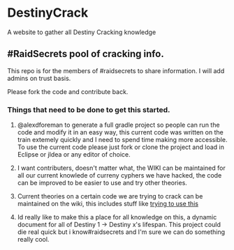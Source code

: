 # DestinyCrack
A website to gather all Destiny Cracking knowledge

## \#RaidSecrets pool of cracking info.
This repo is for the members of \#raidsecrets to share information.  I will add admins on trust basis.

Please fork the code and contribute back.

### Things that need to be done to get this started.

1. @alexdforeman to generate a full gradle project so people can run the code and modify it in an easy way, this current code was written on the train extemely quickly and I need to spend time making more accessible.  To use the current code please just fork or clone the project and load in Eclipse or jIdea or any editor of choice.

2. I want contributers, doesn't matter what, the WIKI can be maintained for all our current knowlede of curreny cyphers we have hacked, the code can be improved to be easier to use and try other theories.

3. Current theories on a certain code we are trying to crack can be maintained on the wiki, this includes stuff like [trying to use this](https://esolangs.org/wiki/Malbolge)

4. Id really like to make this a place for all knowledge on this, a dynamic document for all of Destiny 1 -> Destiny x's lifespan.   This project could die real quick but i know\#raidsecrets and I'm sure we can do something really cool. 
